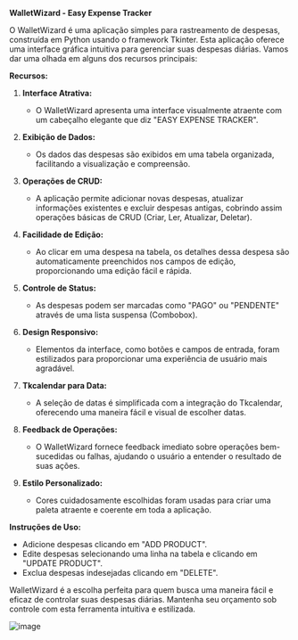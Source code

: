 **WalletWizard - Easy Expense Tracker**

O WalletWizard é uma aplicação simples para rastreamento de despesas, construída em Python usando o framework Tkinter. Esta aplicação oferece uma interface gráfica intuitiva para gerenciar suas despesas diárias. Vamos dar uma olhada em alguns dos recursos principais:

**Recursos:**

1. **Interface Atrativa:**
   - O WalletWizard apresenta uma interface visualmente atraente com um cabeçalho elegante que diz "EASY EXPENSE TRACKER".

2. **Exibição de Dados:**
   - Os dados das despesas são exibidos em uma tabela organizada, facilitando a visualização e compreensão.

3. **Operações de CRUD:**
   - A aplicação permite adicionar novas despesas, atualizar informações existentes e excluir despesas antigas, cobrindo assim operações básicas de CRUD (Criar, Ler, Atualizar, Deletar).

4. **Facilidade de Edição:**
   - Ao clicar em uma despesa na tabela, os detalhes dessa despesa são automaticamente preenchidos nos campos de edição, proporcionando uma edição fácil e rápida.

5. **Controle de Status:**
   - As despesas podem ser marcadas como "PAGO" ou "PENDENTE" através de uma lista suspensa (Combobox).

6. **Design Responsivo:**
   - Elementos da interface, como botões e campos de entrada, foram estilizados para proporcionar uma experiência de usuário mais agradável.

7. **Tkcalendar para Data:**
   - A seleção de datas é simplificada com a integração do Tkcalendar, oferecendo uma maneira fácil e visual de escolher datas.

8. **Feedback de Operações:**
   - O WalletWizard fornece feedback imediato sobre operações bem-sucedidas ou falhas, ajudando o usuário a entender o resultado de suas ações.

9. **Estilo Personalizado:**
   - Cores cuidadosamente escolhidas foram usadas para criar uma paleta atraente e coerente em toda a aplicação.

**Instruções de Uso:**
- Adicione despesas clicando em "ADD PRODUCT".
- Edite despesas selecionando uma linha na tabela e clicando em "UPDATE PRODUCT".
- Exclua despesas indesejadas clicando em "DELETE".

WalletWizard é a escolha perfeita para quem busca uma maneira fácil e eficaz de controlar suas despesas diárias. Mantenha seu orçamento sob controle com esta ferramenta intuitiva e estilizada.

![image](https://github.com/YaraDanieleUchoa/WalletWizard/assets/127636672/f90ab810-c3bc-4d8b-9648-165aebec631e)
